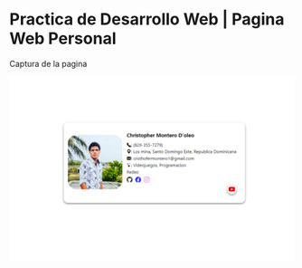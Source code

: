 <h1> Practica de Desarrollo Web | Pagina Web Personal </h1>

Captura de la pagina

![Practica](/img/practica.png)
